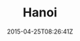 ---
title: "Hanoi"
date: 2015-04-25T08:26:41Z
draft: false
description: ""
type: post
region: "Southeast Asia"
country: "Vietnam"
thumbnail: "hanoi02-1.jpg"
---
